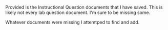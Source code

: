 Provided is the Instructional Question documents that I have saved.
This is likely not every lab question document. I'm sure to be missing some. 

Whatever documents were missing I attemtped to find and add.
